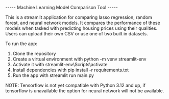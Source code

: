 ----- Machine Learning Model Comparison Tool -----

This is a streamlit application for comparing lasso regression, random forest, and neural network models. 
It compares the performance of these models when tasked with predicting housing prices using their qualities.
Users can upload their own CSV or use one of two built in datasets. 

To run the app:
1. Clone the repository
2. Create a virtual environment with python -m venv streamlit-env
3. Activate it with streamlit-env\Scripts\activate
4. Install dependencies with pip install -r requirements.txt
5. Run the app with streamlit run main.py


NOTE: Tensorflow is not yet compatible with Python 3.12 and up, if tensorflow is unavailable the option for neural network will not be available. 
